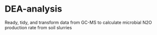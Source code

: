 # DEA-analysis
 Ready, tidy, and transform data from GC-MS to calculate microbial N2O production rate from soil slurries
